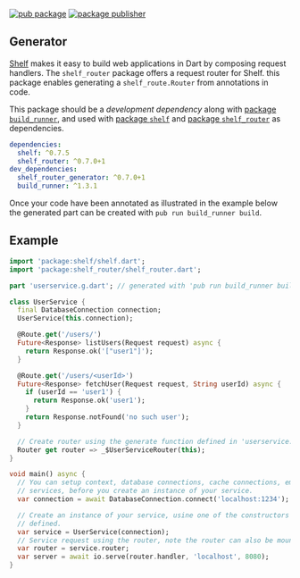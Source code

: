[![pub package](https://img.shields.io/pub/v/shelf_router_generator.svg)](https://pub.dev/packages/shelf_router_generator)
[![package publisher](https://img.shields.io/pub/publisher/shelf_router_generator.svg)](https://pub.dev/packages/shelf_router_generator/publisher)

## Generator

[Shelf](https://pub.dartlang.org/packages/shelf) makes it easy to build web
applications in Dart by composing request handlers. The `shelf_router` package
offers a request router for Shelf. this package enables generating a
`shelf_route.Router` from annotations in code.

This package should be a _development dependency_ along with
[package `build_runner`](https://pub.dartlang.org/packages/build_runner), and
used with [package `shelf`](https://pub.dartlang.org/packages/shelf) and
[package `shelf_router`](https://pub.dartlang.org/packages/shelf_router) as
dependencies.

```yaml
dependencies:
  shelf: ^0.7.5
  shelf_router: ^0.7.0+1
dev_dependencies:
  shelf_router_generator: ^0.7.0+1
  build_runner: ^1.3.1
```

Once your code have been annotated as illustrated in the example below the
generated part can be created with `pub run build_runner build`.

## Example

```dart
import 'package:shelf/shelf.dart';
import 'package:shelf_router/shelf_router.dart';

part 'userservice.g.dart'; // generated with 'pub run build_runner build'

class UserService {
  final DatabaseConnection connection;
  UserService(this.connection);

  @Route.get('/users/')
  Future<Response> listUsers(Request request) async {
    return Response.ok('["user1"]');
  }

  @Route.get('/users/<userId>')
  Future<Response> fetchUser(Request request, String userId) async {
    if (userId == 'user1') {
      return Response.ok('user1');
    }
    return Response.notFound('no such user');
  }

  // Create router using the generate function defined in 'userservice.g.dart'.
  Router get router => _$UserServiceRouter(this);
}

void main() async {
  // You can setup context, database connections, cache connections, email
  // services, before you create an instance of your service.
  var connection = await DatabaseConnection.connect('localhost:1234');

  // Create an instance of your service, usine one of the constructors you've
  // defined.
  var service = UserService(connection);
  // Service request using the router, note the router can also be mounted.
  var router = service.router;
  var server = await io.serve(router.handler, 'localhost', 8080);
}
```
